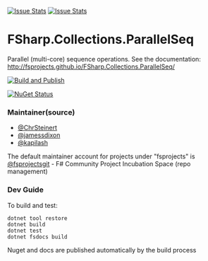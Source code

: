 [![Issue Stats](http://issuestats.com/github/fsprojects/FSharp.Collections.ParallelSeq/badge/issue)](http://issuestats.com/github/fsprojects/FSharp.Collections.ParallelSeq)
[![Issue Stats](http://issuestats.com/github/fsprojects/FSharp.Collections.ParallelSeq/badge/pr)](http://issuestats.com/github/fsprojects/FSharp.Collections.ParallelSeq)

FSharp.Collections.ParallelSeq
==============================

Parallel (multi-core) sequence operations. See the documentation: http://fsprojects.github.io/FSharp.Collections.ParallelSeq/

[![Build and Publish](https://github.com/fsprojects/FSharp.Collections.ParallelSeq/actions/workflows/publish.yml/badge.svg)](https://github.com/fsprojects/FSharp.Collections.ParallelSeq/actions/workflows/publish.yml)

[![NuGet Status](https://buildstats.info/nuget/FSharp.Collections.ParallelSeq)](https://www.nuget.org/packages/FSharp.Collections.ParallelSeq/)

### Maintainer(source)

- [@ChrSteinert](https://github.com/ChrSteinert)
- [@jamessdixon](https://github.com/jamessdixon)
- [@kapilash](https://github.com/kapilash)

The default maintainer account for projects under "fsprojects" is [@fsprojectsgit](https://github.com/fsprojectsgit) - F# Community Project Incubation Space (repo management)

### Dev Guide

To build and test:

    dotnet tool restore
    dotnet build
    dotnet test
    dotnet fsdocs build
    
Nuget and docs are published automatically by the build process
